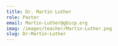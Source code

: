 ```yaml
---
title: Dr. Martin Luther
role: Pastor
email: Martin-Luther@gbicp.org
imag: /images/teacher/Martin-Luther.png
slug: Dr-Martin-Luther
---
```

